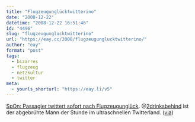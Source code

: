 ```yaml
---
title: "Flugzeugunglücktwitterino"
date: "2008-12-22"
datetime: "2008-12-22 16:51:46"
id: "4496"
slug: "flugzeugunglucktwitterino"
url: "https://eay.cc/2008/flugzeugunglucktwitterino/"
author: "eay"
format: "post"
tags:
  - bizarres
  - flugzeug
  - netzkultur
  - twitter
meta:
  - yourls_shorturl: "https://eay.li/v5"
---
```


[SpOn: Passagier twittert sofort nach Flugzeugunglück](http://www.spiegel.de/netzwelt/mobil/0,1518,597935,00.html). @[2drinksbehind](http://twitter.com/2drinksbehind) ist der abgebrühte Mann der Stunde im ultraschnellen Twitterland. ([via](http://twitter.com/svenk/status/1072425621))
